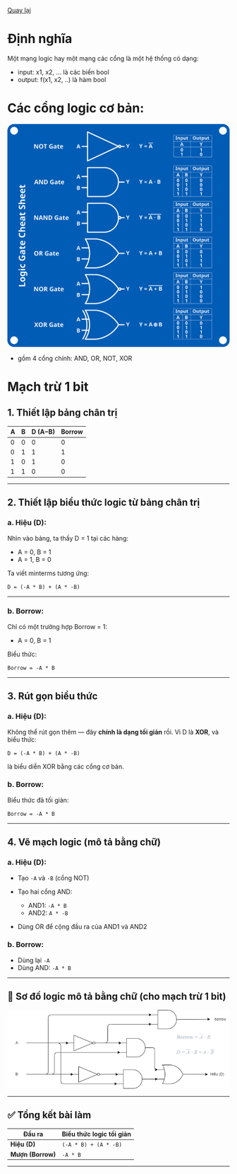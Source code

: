 [Quay lại](README.md)
# Định nghĩa
Một mạng logic hay một mạng các cổng là một hệ thống có dạng:
- input: x1, x2, ... là các biến bool
- output: f(x1, x2, ..) là hàm bool

# Các cổng logic cơ bản:
![Các ký hiệu cổng logic bao gồm AND, NAND, OR, NOR, BUFFER, NOT, XOR và XNOR. Mỗi cổng được biểu diễn bằng ký hiệu sơ đồ mạch chuẩn của nó, được sắp xếp thành hai hàng. Hàng trên cùng hiển thị các cổng AND, NAND, OR và NOR. Hàng dưới cùng hiển thị các cổng BUFFER, NOT, XOR và XNOR. Mỗi ký hiệu được dán nhãn với tên cổng tương ứng bên dưới. Hình ảnh có tông màu giáo dục rõ ràng với các đường màu đen rõ nét trên nền trắng. Tiêu đề ở trên cùng có nội dung KÝ HIỆU CỔNG LOGIC bằng chữ in hoa đậm.](asset/image.png)

- gồm 4 cổng chính: AND, OR, NOT, XOR

# Mạch trừ 1 bit

## 1. **Thiết lập bảng chân trị**

| A | B | D (A−B) | Borrow |
| - | - | ------- | ------ |
| 0 | 0 | 0       | 0      |
| 0 | 1 | 1       | 1      |
| 1 | 0 | 1       | 0      |
| 1 | 1 | 0       | 0      |

---

## 2. **Thiết lập biểu thức logic từ bảng chân trị**

### a. Hiệu (D):

Nhìn vào bảng, ta thấy D = 1 tại các hàng:

* A = 0, B = 1
* A = 1, B = 0

Ta viết minterms tương ứng:

```
D = (-A * B) + (A * -B)
```

---

### b. Borrow:

Chỉ có một trường hợp Borrow = 1:

* A = 0, B = 1

Biểu thức:

```
Borrow = -A * B
```

---

## 3. **Rút gọn biểu thức**

### a. Hiệu (D):

Không thể rút gọn thêm — đây **chính là dạng tối giản** rồi.
Vì D là **XOR**, và biểu thức:

```
D = (-A * B) + (A * -B)
```

là biểu diễn XOR bằng các cổng cơ bản.

### b. Borrow:

Biểu thức đã tối giản:

```
Borrow = -A * B
```

---

## 4. **Vẽ mạch logic (mô tả bằng chữ)**

### a. Hiệu (D):

* Tạo `-A` và `-B` (cổng NOT)
* Tạo hai cổng AND:

  * AND1: `-A * B`
  * AND2: `A * -B`
* Dùng OR để cộng đầu ra của AND1 và AND2

### b. Borrow:

* Dùng lại `-A`
* Dùng AND: `-A * B`

---

## 🎯 **Sơ đồ logic mô tả bằng chữ (cho mạch trừ 1 bit)**

![mạch logic](asset/machtru.png)

---

## ✅ **Tổng kết bài làm**

| Đầu ra            | Biểu thức logic tối giản |
| ----------------- | ------------------------ |
| **Hiệu (D)**      | `(-A * B) + (A * -B)`    |
| **Mượn (Borrow)** | `-A * B`                 |

---

